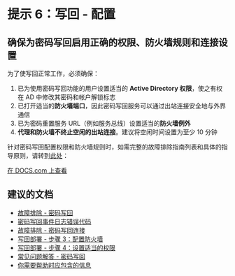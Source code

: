 <properties
    pageTitle="Tip 6: WRITEBACK - Ensure you enable the correct permissions, firewall rules, and connection settings for password writeback"
    description="从客户体验总结的重要提示 - 提示 6"
    service="microsoft.aad"
    resource="Microsoft_AAD_IAM"
    authors="gahug"
    displayOrder="600"
    selfHelpType="resource"
    resourceTags="sspr_passwordreset"
    cloudEnvironments="public"
 />

# <a name="tip-6-writeback---configuration"></a>提示 6：写回 - 配置
## <a name="ensure-you-enable-the-correct-permissions-firewall-rules-and-connection-settings-for-password-writeback"></a>确保为密码写回启用正确的权限、防火墙规则和连接设置
为了使写回正常工作，必须确保：

1. 已为使用密码写回功能的用户设置适当的 **Active Directory 权限**，使之有权在 AD 中修改其密码和帐户解锁标志
2. 已打开适当的**防火墙端口**，因此密码写回服务可以通过出站连接安全地与外界通信
3. 已为密码重置服务 URL（例如服务总线）设置适当的**防火墙例外**
4. **代理和防火墙不终止空闲的出站连接**。建议将空闲时间设置为至少 10 分钟

针对密码写回配置权限和防火墙规则时，如需完整的故障排除指南列表和具体的指导原则，请转到[此处](https://docs.microsoft.com/azure/active-directory/active-directory-passwords-getting-started#enable-users-to-reset-their-azure-ad-passwords)：






[在 DOCS.com 上查看](https://docs.microsoft.com/azure/active-directory/active-directory-passwords-getting-started#tip-6-writeback---ensure-you-enable-the-correct-permissions-firewall-rules-and-connection-settings-for-password-writeback)

## <a name="recommended-documents"></a>**建议的文档**
* [故障排除 - 密码写回](https://docs.microsoft.com/azure/active-directory/active-directory-passwords-troubleshoot#troubleshoot-password-writeback)
* [密码写回事件日志错误代码](https://docs.microsoft.com/azure/active-directory/active-directory-passwords-troubleshoot#password-writeback-event-log-error-codes)
* [故障排除 - 密码写回连接](https://docs.microsoft.com/azure/active-directory/active-directory-passwords-troubleshoot#troubleshoot-password-writeback-connectivity)
* [写回部署 - 步骤 3：配置防火墙](https://docs.microsoft.com/azure/active-directory/active-directory-passwords-getting-started#step-3-configure-your-firewall)
* [写回部署 - 步骤 4：设置适当的权限](https://docs.microsoft.com/azure/active-directory/active-directory-passwords-getting-started#step-4-set-up-the-appropriate-active-directory-permissions)
* [常见问题解答 - 密码写回](https://docs.microsoft.com/azure/active-directory/active-directory-passwords-faq#password-writeback)
* [你需要帮助时应包含的信息](https://docs.microsoft.com/azure/active-directory/active-directory-passwords-troubleshoot#information-to-include-when-you-need-help)

